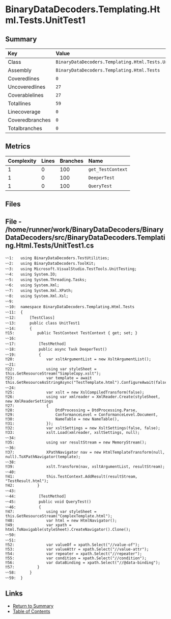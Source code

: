 ﻿# BinaryDataDecoders.Templating.Html.Tests.UnitTest1

## Summary

| Key             | Value                                                |
| :-------------- | :--------------------------------------------------- |
| Class           | `BinaryDataDecoders.Templating.Html.Tests.UnitTest1` |
| Assembly        | `BinaryDataDecoders.Templating.Html.Tests`           |
| Coveredlines    | `0`                                                  |
| Uncoveredlines  | `27`                                                 |
| Coverablelines  | `27`                                                 |
| Totallines      | `59`                                                 |
| Linecoverage    | `0`                                                  |
| Coveredbranches | `0`                                                  |
| Totalbranches   | `0`                                                  |

## Metrics

| Complexity | Lines | Branches | Name              |
| :--------- | :---- | :------- | :---------------- |
| 1          | 0     | 100      | `get_TestContext` |
| 1          | 0     | 100      | `DeeperTest`      |
| 1          | 0     | 100      | `QueryTest`       |

## Files

## File - /home/runner/work/BinaryDataDecoders/BinaryDataDecoders/src/BinaryDataDecoders.Templating.Html.Tests/UnitTest1.cs

```CSharp
〰1:   using BinaryDataDecoders.TestUtilities;
〰2:   using BinaryDataDecoders.ToolKit;
〰3:   using Microsoft.VisualStudio.TestTools.UnitTesting;
〰4:   using System.IO;
〰5:   using System.Threading.Tasks;
〰6:   using System.Xml;
〰7:   using System.Xml.XPath;
〰8:   using System.Xml.Xsl;
〰9:   
〰10:  namespace BinaryDataDecoders.Templating.Html.Tests
〰11:  {
〰12:      [TestClass]
〰13:      public class UnitTest1
〰14:      {
‼15:          public TestContext TestContext { get; set; }
〰16:  
〰17:          [TestMethod]
〰18:          public async Task DeeperTest()
〰19:          {
‼20:              var xsltArgumentList = new XsltArgumentList();
〰21:  
‼22:              using var styleSheet = this.GetResourceStream("SimpleCopy.xslt");
‼23:              var template = await this.GetResourceAsStringAsync("TestTemplate.html").ConfigureAwait(false);
〰24:  
‼25:              var xslt = new XslCompiledTransform(false);
‼26:              using var xmlreader = XmlReader.Create(styleSheet, new XmlReaderSettings
‼27:              {
‼28:                  DtdProcessing = DtdProcessing.Parse,
‼29:                  ConformanceLevel = ConformanceLevel.Document,
‼30:                  NameTable = new NameTable(),
‼31:              });
‼32:              var xsltSettings = new XsltSettings(false, false);
‼33:              xslt.Load(xmlreader, xsltSettings, null);
〰34:  
‼35:              using var resultStream = new MemoryStream();
〰36:  
‼37:              XPathNavigator nav = new HtmlTemplateTransform(null, null).ToXPathNavigator(template);
〰38:  
‼39:              xslt.Transform(nav, xsltArgumentList, resultStream);
〰40:  
‼41:              this.TestContext.AddResult(resultStream, "TestResult.html");
‼42:          }
〰43:  
〰44:          [TestMethod]
〰45:          public void QueryTest()
〰46:          {
‼47:              using var styleSheet = this.GetResourceStream("ComplexTemplate.html");
‼48:              var html = new HtmlNavigator();
‼49:              var xpath = html.ToNavigable(styleSheet).CreateNavigator().Clone();
〰50:  
〰51:  
‼52:              var valueOf = xpath.Select("//value-of");
‼53:              var valueAttr = xpath.Select("//value-attr");
‼54:              var repeater = xpath.Select("//repeater");
‼55:              var condition = xpath.Select("//condition");
‼56:              var dataBinding = xpath.Select("//@data-binding");
‼57:          }
〰58:      }
〰59:  }
```

## Links

* [Return to Summary](Summary.md)
* [Table of Contents](../TOC.md)

